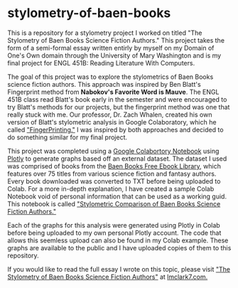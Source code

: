 # stylometry-of-baen-books
This is a repository for a stylometry project I worked on titled "The Stylometry of Baen Books Science Fiction Authors." This project takes the form of a semi-formal essay written entirly by myself on my Domain of One's Own domain through the University of Mary Washington and is my final project for ENGL 451B: Reading Literature With Computers. 

The goal of this project was to explore the stylometrics of Baen Books science fiction authors. This approach was inspired by Ben Blatt's Fingerprint method from **Nabokov's Favorite Word is Mauve**. The ENGL 451B class read Blatt's book early in the semester and were encouraged to try Blatt's methods for our projects, but the fingerprint method was one that really stuck with me. Our professor, Dr. Zach Whalen, created his own version of Blatt's stylometric analysis in Google Colaboratory, which he called ["FingerPrinting."](https://colab.research.google.com/drive/10Rnt0gVbIhC0hovpzc-nEB5ZER0oNIwU?usp=sharing) I was inspired by both approaches and decided to do something similar for my final project.

This project was completed using a [Google Colabortory Notebook](https://colab.research.google.com/notebooks/basic_features_overview.ipynb) using [Plotly](https://plotly.com/) to generate graphs based off an external dataset. The dataset I used was comprised of books from the [Baen Books Free Ebook Library](https://www.baen.com/allbooks/category/index/id/2012), which features over 75 titles from various science fiction and fantasy authors. Every book downloaded was converted to TXT before being uploaded to Colab. For a more in-depth explanation, I have created a sample Colab Notebook void of personal information that can be used as a working guid. This notebook is called ["Stylometric Comparison of Baen Books Science Fiction Authors."](https://colab.research.google.com/drive/1fUS0jIi3llbKEUiEuHAzCbMqrGE2dVj_#scrollTo=uQMHQT3hHMu8)

Each of the graphs for this analysis were generated using Plotly in Colab before being uploaded to my own personal Plotly account. The code that allows this seemless upload can also be found in my Colab example. These graphs are available to the public and I have uploaded copies of them to this repository.

If you would like to read the full essay I wrote on this topic, please visit ["The Stylometry of Baen Books Science Fiction Authors"](http://lmclark7.com/stylometry/) at [lmclark7.com.](http://lmclark7.com/)
